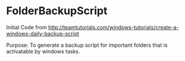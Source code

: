 # FolderBackupScript
Initial Code from
http://teamtutorials.com/windows-tutorials/create-a-windows-daily-backup-script

Purpose:
To generate a backup script for important folders that is activatable by windows tasks.
